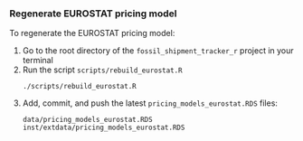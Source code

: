 
### Regenerate EUROSTAT pricing model

To regenerate the EUROSTAT pricing model:
1. Go to the root directory of the `fossil_shipment_tracker_r` project in your terminal
2. Run the script `scripts/rebuild_eurostat.R`
   ```
   ./scripts/rebuild_eurostat.R
   ```
3. Add, commit, and push the latest `pricing_models_eurostat.RDS` files:
   ```
   data/pricing_models_eurostat.RDS
   inst/extdata/pricing_models_eurostat.RDS
   ```
